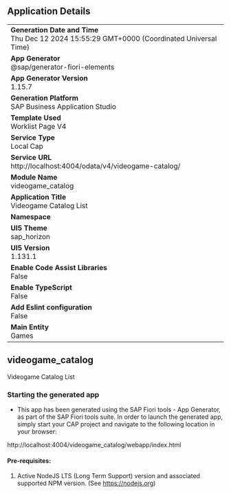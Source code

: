 ## Application Details
|               |
| ------------- |
|**Generation Date and Time**<br>Thu Dec 12 2024 15:55:29 GMT+0000 (Coordinated Universal Time)|
|**App Generator**<br>@sap/generator-fiori-elements|
|**App Generator Version**<br>1.15.7|
|**Generation Platform**<br>SAP Business Application Studio|
|**Template Used**<br>Worklist Page V4|
|**Service Type**<br>Local Cap|
|**Service URL**<br>http://localhost:4004/odata/v4/videogame-catalog/|
|**Module Name**<br>videogame_catalog|
|**Application Title**<br>Videogame Catalog List|
|**Namespace**<br>|
|**UI5 Theme**<br>sap_horizon|
|**UI5 Version**<br>1.131.1|
|**Enable Code Assist Libraries**<br>False|
|**Enable TypeScript**<br>False|
|**Add Eslint configuration**<br>False|
|**Main Entity**<br>Games|

## videogame_catalog

Videogame Catalog List

### Starting the generated app

-   This app has been generated using the SAP Fiori tools - App Generator, as part of the SAP Fiori tools suite.  In order to launch the generated app, simply start your CAP project and navigate to the following location in your browser:

http://localhost:4004/videogame_catalog/webapp/index.html

#### Pre-requisites:

1. Active NodeJS LTS (Long Term Support) version and associated supported NPM version.  (See https://nodejs.org)


